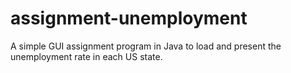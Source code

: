 # assignment-unemployment
A simple GUI assignment program in Java to load and present the unemployment rate in each US state.
